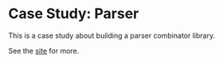 # Case Study: Parser

This is a case study about building a parser combinator library.

See the [site](https://creativescala.github.io/case-study-parser) for more.
